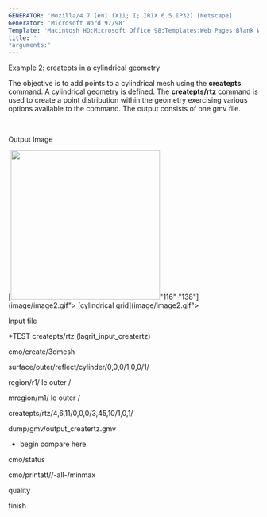 ```yaml
---
GENERATOR: 'Mozilla/4.7 [en] (X11; I; IRIX 6.5 IP32) [Netscape]'
Generator: 'Microsoft Word 97/98'
Template: 'Macintosh HD:Microsoft Office 98:Templates:Web Pages:Blank Web Page'
title: '
*arguments:'
---
```


 Example 2: createpts in a cylindrical geometry

  The objective is to add points to a cylindrical mesh using the
  **createpts** command.
  A cylindrical geometry is defined. The **createpts/rtz** command is
  used to create a point distribution within the geometry exercising
  various options available to the command. The output consists of one
  gmv file.

   

 Output Image

  [<img height="300" width="300" src="https://lanl.github.io/docs/assets/images/image2tn.gif">"116"
  "138"](image/image2.gif"> [cylindrical
  grid](image/image2.gif">

 Input file

 
*TEST createpts/rtz (lagrit\_input\_creatertz)

 cmo/create/3dmesh

 surface/outer/reflect/cylinder/0,0,0/1,0,0/1/

 region/r1/ le outer /

 mregion/m1/ le outer /

 createpts/rtz/4,6,11/0,0,0/3,45,10/1,0,1/

 dump/gmv/output\_creatertz.gmv

 
* begin compare here

 cmo/status

 cmo/printatt//-all-/minmax

 quality

 finish

 
